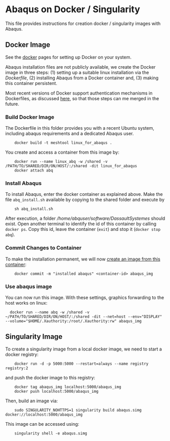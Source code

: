 # Abaqus on Docker / Singularity

This file provides instructions for creation docker / singularity images with Abaqus.

## Docker Image 

See the [docker](https://www.docker.com/) pages for setting up Docker on your system. 

Abaqus installation files are not publicly available, we create the Docker image in three steps: 
(1) setting up a suitable linux installation via the *Dockerfile*, (2) installing Abaqus from a Docker container
and, (3) making this container persistent.

Most recent versions of Docker support authentication mechanisms in Dockerfiles, as discussed [here](https://docs.docker.com/develop/develop-images/build_enhancements/),
so that those steps can me merged in the future.
 
### Build Docker Image

The Dockerfile in this folder provides you with a recent Ubuntu system, including abaqus requirements and a dedicated Abaqus user.

```shell script
    docker build -t meshtool linux_for_abaqus .
```

You create and access a container from this image by:

```shell script
    docker run --name linux_abq -w /shared -v /PATH/TO/SHARED/DIR/ON/HOST/:/shared -dit linux_for_abaqus
    docker attach abq
```

### Install Abaqus

To install Abaqus, enter the docker container as explained above.
Make the file `abq_install.sh` available by copying to the shared folder and execute by

```shell script
    sh abq_install.sh
```

After execution, a folder */home/abquser/software/DassaultSystemes* should exist.
Open another terminal to identify the id of this container by calling `docker ps`.
Copy this id, leave the container (`exit`) and stop it (`docker stop abq`).
 
### Commit Changes to Container

To make the installation permanent, we will now [create an image from this container](https://docs.docker.com/engine/reference/commandline/commit/):

```shell script
    docker commit -m "installed abaqus" <container-id> abaqus_img
```

### Use abaqus image

You can now run this image.
With these settings, graphics forwarding to the host works on linux:

```shell script
  docker run --name abq -w /shared -v ~/PATH/TO/SHARED/DIR/ON/HOST/:/shared -dit --net=host --env="DISPLAY" --volume="$HOME/.Xauthority:/root/.Xauthority:rw" abaqus_img

```

## Singularity Image

To create a singularity image from a local docker image, we need to start a docker registry:

```
    docker run -d -p 5000:5000 --restart=always --name registry registry:2
```

and push the docker image to this registry:

```shell script
    docker tag abaqus_img localhost:5000/abaqus_img
    docker push localhost:5000/abaqus_img
```

Then, build an image via:

```shell script
    sudo SINGULARITY_NOHTTPS=1 singularity build abaqus.simg docker://localhost:5000/abaqus_img
```

This image can be accessed using:

```shell script
    singularity shell -e abaqus.simg
```

